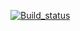 [![Build_status](https://travis-ci.org/Alex1505Gold/lab04.svg?branch=main)](https://travis-ci.org/Alex1505Gold/lab04)
